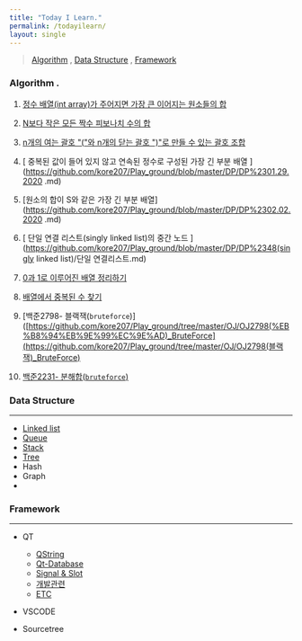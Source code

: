 ```yaml
---
title: "Today I Learn."
permalink: /todayilearn/
layout: single
---
```


> [Algorithm](#algorithm)   ,       [Data Structure](#data-structure)    ,      [Framework ](#framework)

### Algorithm .

1. [ 정수 배열(int array)가 주어지면 가장 큰 이어지는 원소들의 합 ]( https://github.com/kore207/Play_ground/blob/master/DP/DP%231.md )

2. [ N보다 작은 모든 짝수 피보나치 수의 합 ]( https://github.com/kore207/Play_ground/blob/master/DP/DP%232.md )

3. [  n개의 여는 괄호 "("와 n개의 닫는 괄호 ")"로 만들 수 있는 괄호 조합 ]( https://github.com/kore207/Play_ground/blob/master/DP/DP%233(recusive).md )

4. [  중복된 값이 들어 있지 않고 연속된 정수로 구성된 가장 긴 부분 배열 ](https://github.com/kore207/Play_ground/blob/master/DP/DP%2301.29.2020 .md)

5. [원소의 합이 S와 같은 가장 긴 부분 배열](https://github.com/kore207/Play_ground/blob/master/DP/DP%2302.02.2020 .md)

6. [ 단일 연결 리스트(singly linked list)의 중간 노드 ](https://github.com/kore207/Play_ground/blob/master/DP/DP%2348(singly linked list)/단일 연결리스트.md) 

7. [0과 1로 이루어진 배열 정리하기]( https://github.com/kore207/Play_ground/blob/master/DP/DP%2302.19.2020.md )

8. [배열에서 중복된 수 찾기]( https://github.com/kore207/Play_ground/blob/master/DP/DP%2302.23.2020.md)

9. [백준2798- 블랙잭(`bruteforce`)]([https://github.com/kore207/Play_ground/tree/master/OJ/OJ2798(%EB%B8%94%EB%9E%99%EC%9E%AD)_BruteForce](https://github.com/kore207/Play_ground/tree/master/OJ/OJ2798(블랙잭)_BruteForce)

10. [백준2231- 분해합(`bruteforce`)]([https://github.com/kore207/Play_ground/tree/master/OJ/OJ2231(%EB%B6%84%ED%95%B4%ED%95%A9)_BruteForce](https://github.com/kore207/Play_ground/tree/master/OJ/OJ2231(분해합)_BruteForce))

    

### Data Structure

---

* [Linked list](https://github.com/kore207/data_structure/blob/master/Linked%20list/Basic.md)
* [Queue]( https://github.com/kore207/data_structure/blob/master/Queue/QUEUE1.md )
* [Stack]( https://github.com/kore207/data_structure/blob/master/Stack/Stack.md )
* [Tree](https://github.com/kore207/data_structure/blob/master/Tree/Tree.md)
* Hash 
* Graph
* 

### Framework

---

* QT
  * [QString ]( https://github.com/kore207/TIL/blob/master/Qt/QString.md )
  * [Qt-Database]( https://github.com/kore207/TIL/blob/master/Qt/Qt-Database.md )
  * [Signal & Slot]( https://github.com/kore207/TIL/blob/master/Qt/Signal%2CSlot.md )
  * [개발관련]( https://github.com/kore207/TIL/blob/master/Qt/Unique.md )
  * [ETC]( https://github.com/kore207/TIL/blob/master/Qt/etc.md )

* VSCODE

* Sourcetree















